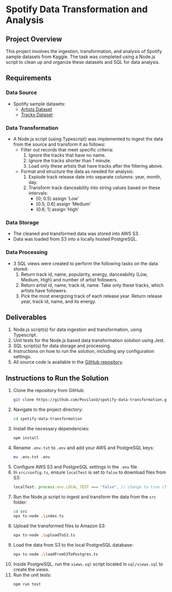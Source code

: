 # Spotify Data Transformation and Analysis

## Project Overview

This project involves the ingestion, transformation, and analysis of Spotify sample datasets from Kaggle. The task was completed using a Node.js script to clean up and organize these datasets and SQL for data analysis.

## Requirements

### Data Source

- Spotify sample datasets:
  - [Artists Dataset](https://www.kaggle.com/datasets/yamaerenay/spotify-dataset-19212020-600k-tracks?select=artists.csv)
  - [Tracks Dataset](https://www.kaggle.com/datasets/yamaerenay/spotify-dataset-19212020-600k-tracks?select=tracks.csv)

### Data Transformation

- A Node.js script (using Typescript) was implemented to ingest the data from the source and transform it as follows:
  - Filter out records that meet specific criteria:
    1. Ignore the tracks that have no name.
    2. Ignore the tracks shorter than 1 minute.
    3. Load only these artists that have tracks after the filtering above.
  - Format and structure the data as needed for analysis:
    1. Explode track release date into separate columns: year, month, day.
    2. Transform track danceability into string values based on these intervals:
       - [0; 0.5) assign ‘Low’
       - [0.5; 0.6] assign ‘Medium’
       - (0.6; 1] assign ‘High’

### Data Storage

- The cleaned and transformed data was stored into AWS S3.
- Data was loaded from S3 into a locally hosted PostgreSQL.

### Data Processing

- 3 SQL views were created to perform the following tasks on the data stored:
  1. Return track id, name, popularity, energy, danceability (Low, Medium, High) and number of artist followers.
  2. Return artist id, name, track id, name. Take only these tracks, which artists have followers.
  3. Pick the most energizing track of each release year. Return release year, track id, name, and its energy.

## Deliverables

1. Node.js script(s) for data ingestion and transformation, using Typescript.
2. Unit tests for the Node.js based data transformation solution using Jest.
3. SQL script(s) for data storage and processing.
4. Instructions on how to run the solution, including any configuration settings.
5. All source code is available in the [GitHub repository](https://github.com/PovilasU/spotify-data-transformation).

## Instructions to Run the Solution

1. Clone the repository from GitHub:
   ```sh
   git clone https://github.com/PovilasU/spotify-data-transformation.git
   ```
2. Navigate to the project directory:
   ```sh
   cd spotify-data-transformation
   ```
3. Install the necessary dependencies:
   ```sh
   npm install
   ```
4. Rename `.env.txt` to `.env` and add your AWS and PostgreSQL keys:
   ```sh
   mv .env.txt .env
   ```
5. Configure AWS S3 and PostgreSQL settings in the `.env` file.
6. In `src/config.ts`, ensure `localTest` is set to `false` to download files from S3:
   ```typescript
   localTest: process.env.LOCAL_TEST === "false", // change to true if you don't want to load .csv files from AWS S3 but test with local files
   ```
7. Run the Node.js script to ingest and transform the data from the `src` folder:
   ```sh
   cd src
   npx ts-node .\index.ts
   ```
8. Upload the transformed files to Amazon S3:
   ```sh
   npx ts-node .\uploadToS3.ts
   ```
9. Load the data from S3 to the local PostgreSQL database:
   ```sh
   npx ts-node .\loadFromS3ToPostgres.ts
   ```
10. Inside PostgreSQL, run the `views.sql` script located in `sql/views.sql` to create the views.
11. Run the unit tests:
    ```sh
    npm run test
    ```

